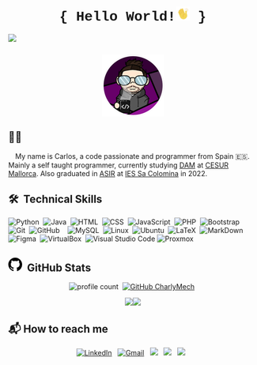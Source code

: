 <h1 align="center" style="font-family:'Courier New'">{ Hello World!<img  src="img/moving_hand.gif" style="width:1em;" /> }</h1>
<img src="https://img.shields.io/badge/version-2023-success"/>
<h3><img src="img/CharlyMech1.png" style="display: block;
												 margin-left: auto;
												 margin-right: auto;"/></h3>

## <span>&#128587;&#127997;</span>

&emsp;My name is Carlos, a code passionate and programmer from Spain :es:. Mainly a self taught programmer, currently studying [DAM](https://www.todofp.es/que-estudiar/loe/informatica-comunicaciones/des-aplicaciones-multiplataforma.html "DAM") at [CESUR Mallorca](https://www.cesurformacion.com/fp-mallorca "CESUR Mallorca"). Also graduated in [ASIR](https://www.todofp.es/que-estudiar/loe/informatica-comunicaciones/admin-sist-informaticos-red.html "ASIR") at [IES Sa Colomina](https://iessacolomina.es/ "IES Sa Colomina") in 2022.

## <span>&#128736;</span>&nbsp;&nbsp;Technical Skills

![Python](https://img.shields.io/badge/-Python-05122A?style=flat&logo=python)&nbsp; ![Java](https://img.shields.io/badge/-Java-05122A?style=flat&logo=Java&logoColor=FFA518)&nbsp; ![HTML](https://img.shields.io/badge/-HTML-05122A?style=flat&logo=HTML5)&nbsp; ![CSS](https://img.shields.io/badge/-CSS-05122A?style=flat&logo=CSS3&logoColor=1572B6)&nbsp; ![JavaScript](https://img.shields.io/badge/-JavaScript-05122A?style=flat&logo=javascript)&nbsp; ![PHP](https://img.shields.io/badge/-PHP-05122A?style=flat&logo=php)&nbsp; ![Bootstrap](https://img.shields.io/badge/-Bootstrap-05122A?style=flat&logo=bootstrap)&nbsp; ![Git](https://img.shields.io/badge/-Git-05122A?style=flat&logo=git)&nbsp; ![GitHub](https://img.shields.io/badge/-GitHub-05122A?style=flat&logo=github)&nbsp; &nbsp; ![MySQL](https://img.shields.io/badge/-MySQL-05122A?style=flat&logo=mysql)&nbsp; ![Linux](https://img.shields.io/badge/-Linux-05122A?style=flat&logo=Linux)&nbsp; ![Ubuntu](https://img.shields.io/badge/-Ubuntu-05122A?style=flat&logo=ubuntu)&nbsp; ![LaTeX](https://img.shields.io/badge/-LaTeX-05122A?style=flat&logo=latex)&nbsp; ![MarkDown](https://img.shields.io/badge/-MarkDown-05122A?style=flat&logo=markdown)&nbsp; ![Figma](https://img.shields.io/badge/-Figma-05122A?style=flat&logo=figma)&nbsp; ![VirtualBox](https://img.shields.io/badge/-VirtualBox-05122A?style=flat&logo=virtualbox)&nbsp; ![Visual Studio Code](https://img.shields.io/badge/-Visual%20Studio%20Code-05122A?style=flat&logo=visual-studio-code&logoColor=007ACC) ![Proxmox](https://img.shields.io/badge/-Proxmox-05122A?style=flat&logo=proxmox)&nbsp;

## <span><svg xmlns="http://www.w3.org/2000/svg" viewBox="0 0 16 16" width="28" height="28"><path d="M8 0c4.42 0 8 3.58 8 8a8.013 8.013 0 0 1-5.45 7.59c-.4.08-.55-.17-.55-.38 0-.27.01-1.13.01-2.2 0-.75-.25-1.23-.54-1.48 1.78-.2 3.65-.88 3.65-3.95 0-.88-.31-1.59-.82-2.15.08-.2.36-1.02-.08-2.12 0 0-.67-.22-2.2.82-.64-.18-1.32-.27-2-.27-.68 0-1.36.09-2 .27-1.53-1.03-2.2-.82-2.2-.82-.44 1.1-.16 1.92-.08 2.12-.51.56-.82 1.28-.82 2.15 0 3.06 1.86 3.75 3.64 3.95-.23.2-.44.55-.51 1.07-.46.21-1.61.55-2.33-.66-.15-.24-.6-.83-1.23-.82-.67.01-.27.38.01.53.34.19.73.9.82 1.13.16.45.68 1.31 2.69.94 0 .67.01 1.3.01 1.49 0 .21-.15.45-.55.38A7.995 7.995 0 0 1 0 8c0-4.42 3.58-8 8-8Z"></path></svg></span>&nbsp;&nbsp;GitHub Stats

<div align="center">

![profile count](https://komarev.com/ghpvc/?username=CharlyMech&color=blue)&nbsp; [![GitHub CharlyMech](https://img.shields.io/github/followers/CharlyMech?label=follow&style=social)](https://github.com/CharlyMech)&nbsp;

<img height="140px" src="https://github-readme-stats.vercel.app/api?username=CharlyMech&hide_border=true&show_icons=true&include_all_commits=true&count_private=true&line_height=20&text_color=D3D3D3&title_color=7A7ADB&icon_color=2234AE&bg_color=0,101010,130F40" /><img height="140px" widht="300" src="https://github-readme-stats.vercel.app/api/top-langs/?username=CharlyMech&hide=html&hide_title=true&hide_border=true&layout=compact&text_color=D3D3D3&icon_color=fff&bg_color=0,130F40,101010" />

</div>

## :mailbox_with_mail: How to reach me

<div align="center">

<a href="https://www.linkedin.com/in/carlos-sanchez-recio-77a286243"><img alt="LinkedIn" src="https://img.shields.io/badge/linkedin%20-%230077B5.svg?&style=flat&logo=linkedin&logoColor=white"/></a> &nbsp; <a href="mailto:sanchezreciocarlos99@gmail.com"><img alt="Gmail" src="https://img.shields.io/badge/Gmail-D14836?style=flat&logo=gmail&logoColor=white" /></a> &nbsp; <a href="https://www.instagram.com/charly.mech/"><img src="https://img.shields.io/badge/-@charly.mech_-E4405F?style=flat&logo=Instagram&logoColor=white"/></a> &nbsp; <a href="https://twitter.com/charly_mech"><img src="https://img.shields.io/badge/-@charly_mech_-1DA1F2?style=flat&logo=Twitter&logoColor=white"/></a> &nbsp; <a href="https://www.youtube.com/channel/UCi2h48kV2_b4OkR8DKCV1wQ"><img src="https://img.shields.io/badge/-@CharlyMech_-c4302b?style=flat&logo=Youtube&logoColor=white"/></a> &nbsp;
